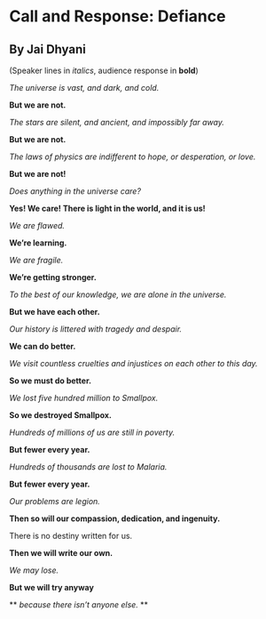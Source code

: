 # Call and Response: Defiance
## By Jai Dhyani

(Speaker lines in *italics*, audience response in **bold**)

*The universe is vast, and dark, and cold.*

**But we are not.**

*The stars are silent, and ancient, and impossibly far away.*

**But we are not.**

*The laws of physics are indifferent to hope, or desperation, or love.*

**But we are not!**

*Does anything in the universe care?*

**Yes! We care! There is light in the world, and it is us!**

*We are flawed.*

**We’re learning.**

*We are fragile.*

**We’re getting stronger.**

*To the best of our knowledge, we are alone in the universe.*

**But we have each other.**

*Our history is littered with tragedy and despair.*

**We can do better.**

*We visit countless cruelties and injustices on each other to this day.*

**So we must do better.**

*We lost five hundred million to Smallpox.*

**So we destroyed Smallpox.**

*Hundreds of millions of us are still in poverty.*

**But fewer every year.**

*Hundreds of thousands are lost to Malaria.*

**But fewer every year.**

*Our problems are legion.*

**Then so will our compassion, dedication, and ingenuity.**

There is no destiny written for us.

**Then we will write our own.**

*We may lose.*

**But we will try anyway**

** *because there isn’t anyone else.* **
